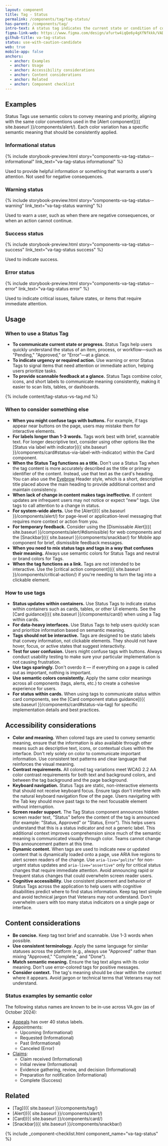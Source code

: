 ```yaml
---
layout: component
title: Tag - Status
permalink: /components/tag/tag-status/
has-parent: /components/tag/
intro-text: A status tag indicates the current state or condition of content, processes, or items.
figma-link-web: https://www.figma.com/design/afurtw4iqQe6y4gXfNfkkk/VADS-Component-Library?node-id=39019-83
github-title: va-tag-status
status: use-with-caution-candidate
web: true
mobile-app: false
anchors:
  - anchor: Examples
  - anchor: Usage
  - anchor: Accessibility considerations
  - anchor: Content considerations
  - anchor: Related
  - anchor: Component checklist
---
```


## Examples

Status Tags use semantic colors to convey meaning and priority, aligning with the same color conventions used in the [Alert component]({{ site.baseurl }}/components/alert/). Each color variation has a specific semantic meaning that should be consistently applied.

### Informational status

{% include storybook-preview.html story="components-va-tag-status--informational" link_text="va-tag-status informational" %}

Used to provide helpful information or something that warrants a user’s attention. Not used for negative consequences.

### Warning status

{% include storybook-preview.html story="components-va-tag-status--warning" link_text="va-tag-status warning" %}

Used to warn a user, such as when there are negative consequences, or when an action cannot continue.

### Success status

{% include storybook-preview.html story="components-va-tag-status--success" link_text="va-tag-status success" %}

Used to indicate success.

### Error status

{% include storybook-preview.html story="components-va-tag-status--error" link_text="va-tag-status error" %}

Used to indicate critical issues, failure states, or items that require immediate attention.

## Usage

### When to use a Status Tag

* **To communicate current state or progress.** Status Tags help users quickly understand the status of an item, process, or workflow—such as "Pending," "Approved," or "Error"—at a glance.
* **To indicate urgency or required action.** Use warning or error Status Tags to signal items that need attention or immediate action, helping users prioritize tasks.
* **To provide scannable feedback at a glance.** Status Tags combine color, icons, and short labels to communicate meaning consistently, making it easier to scan lists, tables, or dashboards.

{% include content/tag-status-vs-tag.md %}

### When to consider something else

* **When you might confuse tags with buttons.** For example, if tags appear near buttons on the page, users may mistake them for interactive elements.
* **For labels longer than 1-3 words.** Tags work best with brief, scannable text. For longer descriptive text, consider using other options like the [Status via label with indicator]({{ site.baseurl }}/components/card#status-via-label-with-indicator) within the Card component.
* **When the Status Tag functions as a title.** Don't use a Status Tag when the tag content is more accurately described as the title or primary identifier of the content. Instead, use that text as the card's heading. You can also use the [Eyebrow](https://design.va.gov/foundation/typography#eyebrow) Header style, which is a short, descriptive title placed above the main heading to provide additional context and maintain consistency.
* **When lack of change in content makes tags ineffective.** If content updates are infrequent users may not notice or expect "new" tags. Use tags to call attention to a change in status.
* **For system-wide alerts.** Use the [Alert]({{ site.baseurl }}/components/alert/) for page-level or application-level messaging that requires more context or action from you.
* **For temporary feedback.** Consider using the [Dismissable Alert]({{ site.baseurl }}/components/alert/#dismissible) for web components and the [Snackbar]({{ site.baseurl }}/components/snackbar/) for Mobile app component for brief, dismissible feedback messages.
* **When you need to mix status tags and tags in a way that confuses their meaning.** Always use semantic colors for Status Tags and neutral or brand colors for Tags.
* **When the tag functions as a link.** Tags are not intended to be interactive. Use the [critical action component]({{ site.baseurl }}/components/critical-action/) if you're needing to turn the tag into a clickable element.

### How to use tags

* **Status updates within containers.** Use Status Tags to indicate status within containers such as cards, tables, or other UI elements. See the [Card guidance]({{ site.baseurl }}/components/card/) when using a Tag within cards.
* **For data-heavy interfaces.** Use Status Tags to help users quickly scan and prioritize information based on semantic meaning.
* **Tags should not be interactive.** Tags are designed to be static labels that convey information, not clickable elements. They should not have hover, focus, or active states that suggest interactivity.
* **Test for user confusion.** Users might confuse tags with buttons. Always conduct usability testing to make sure your particular implementation is not causing frustration.
* **Use tags sparingly.** Don't overdo it — if everything on a page is called out as important, nothing is important.
* **Use semantic colors consistently.** Apply the same color meanings across all components (tags, alerts, etc.) to create a cohesive experience for users.
* **For status within cards.** When using tags to communicate status within card components, see the [Card component status guidance]({{ site.baseurl }}/components/card#status-via-tag) for specific implementation details and best practices.

## Accessibility considerations

* **Color and meaning.** When colored tags are used to convey semantic meaning, ensure that the information is also available through other means such as descriptive text, icons, or contextual clues within the interface. Don't rely solely on color to communicate important information. Use consistent text patterns and clear language that reinforces the visual meaning.
* **Contrast requirements.** All colored tag variations meet WCAG 2.2 AA color contrast requirements for both text and background colors, and between the tag background and the page background.
* **Keyboard navigation.** Status Tags are static, non-interactive elements that should not receive keyboard focus. Ensure tags don't interfere with the natural keyboard navigation flow of the page. Users navigating with the Tab key should move past tags to the next focusable element without interruption.
* **Screen reader support.** The Tag Status component announces hidden screen reader text, "Status" before the content of the tag is announced (for example: "Status, Approved" or "Status, Error"). This helps users understand that this is a status indicator and not a generic label. This additional context improves comprehension since much of the semantic meaning is communicated visually through color. Teams cannot change this announcement pattern at this time.
* **Dynamic content.** When tags are used to indicate new or updated content that is dynamically loaded onto a page, use ARIA live regions to alert screen readers of the change. Use `aria-live="polite"` for non-urgent status updates and `aria-live="assertive"` only for critical status changes that require immediate attention. Avoid announcing rapid or frequent status changes that could overwhelm screen reader users.
* **Cognitive accessibility.** Use consistent placement and behavior of Status Tags across the application to help users with cognitive disabilities predict where to find status information. Keep tag text simple and avoid technical jargon that Veterans may not understand. Don't overwhelm users with too many status indicators on a single page or interface.

## Content considerations

* **Be concise.** Keep tag text brief and scannable. Use 1-3 words when possible.
* **Use consistent terminology.** Apply the same language for similar statuses across the platform (e.g., always use "Approved" rather than mixing "Approved," "Complete," and "Done").
* **Match semantic meaning.** Ensure the tag text aligns with its color meaning. Don't use error-colored tags for positive messages.
* **Consider context.** The tag's meaning should be clear within the context where it appears. Avoid jargon or technical terms that Veterans may not understand.

### Status examples by semantic color

The following status names are known to be in-use across VA.gov (as of October 2024):
- [Appeals](https://www.va.gov/resources/what-your-decision-review-or-appeal-status-means/) has over 40 status labels.
- Appointments:
  - Upcoming (Informational)
  - Requested (Informational)
  - Past (Informational)
  - Canceled (Error)
- [Claims](https://www.va.gov/resources/what-your-claim-status-means/):
  - Claim received (Informational)
  - Initial review (Informational)
  - Evidence gathering, review, and decision (Informational)
  - Preparation for notification (Informational)
  - Complete (Success)

## Related

* [Tag]({{ site.baseurl }}/components/tag/)
* [Alert]({{ site.baseurl }}/components/alert/)
* [Card]({{ site.baseurl }}/components/card/)
* [Snackbar]({{ site.baseurl }}/components/snackbar/)

{% include _component-checklist.html component_name="va-tag-status" %}
